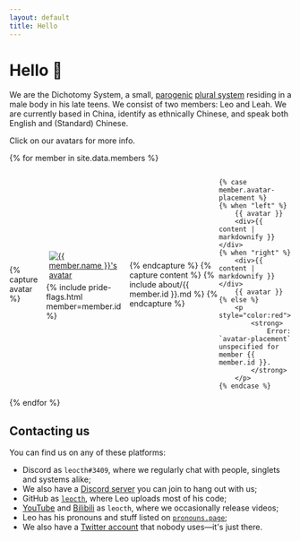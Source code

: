 ```yaml
---
layout: default
title: Hello
---
```


<style>
    .flex-paragraph {
        display: flex;
        align-items: center;
    }

    .avatar {
        display: flex;
        align-items: center;
        flex-direction: column;
        margin: 15px;
    }

    .avatar>* {
        margin: 5px;
    }

    .pfp {
        transition: all ease-in-out 0.2s;
    }

    .pfp:hover {
        scale: 110%;
    }
</style>

# Hello 👋

We are the Dichotomy System, a small, [parogenic](https://pluralpedia.org/w/Parogenic)
[plural system](https://morethanone.info) residing in a male body in his late teens.
We consist of two members:
<span class="leo">Leo</span>
and <span class="leah">Leah</span>.
We are currently based in China, identify as ethnically Chinese, and speak both English and (Standard)
Chinese.

Click on our avatars for more info.

{% for member in site.data.members %} 
<div class="flex-paragraph">
    {% capture avatar %}
        <div class="avatar">
            <a href="{% link folks/{{ member.id }}.md %}">
                <img
                    src="assets/avatars/{{ member.id }}.png"
                    height="{{ member.pfp-size }}"
                    class="pfp"
                    title="{{ member.name }}"
                    alt="{{ member.name }}'s avatar"
                />
            </a>
            {% include pride-flags.html member=member.id %}
        </div>
    {% endcapture %}
    {% capture content %}
        {% include about/{{ member.id }}.md %}
    {% endcapture %}


    {% case member.avatar-placement %}
    {% when "left" %}
        {{ avatar }}
        <div>{{ content | markdownify }}</div>
    {% when "right" %}
        <div>{{ content | markdownify }}</div>
        {{ avatar }}
    {% else %}
        <p style="color:red">
            <strong>
                Error: `avatar-placement` unspecified for member {{ member.id }}.
            </strong>
        </p>
    {% endcase %}
</div>
{% endfor %}

<h2>Contacting us</h2>
<p>
    You can find us on any of these platforms:
<ul>
    <li>
        Discord as <code>leocth#3409</code>, where we regularly chat with people,
        singlets and systems alike;
    </li>
    <li>
        We also have a <a href="https://discord.gg/NeNfePzCx8">Discord server</a> you can
        join to hang out with us;
    </li>
    <li>
        GitHub as <a href="https://github.com/leocth"><code>leocth</code></a>,
        where <span class="leo">Leo</span> uploads most of his code;
    </li>
    <li>
        <a href="https://www.youtube.com/channel/UCfVDQlFd1pGiNfjFdG-Gamw">YouTube</a> and
        <a href="https://space.bilibili.com/401096522">Bilibili</a> as <code>leocth</code>,
        where we occasionally release videos;
    </li>
    <li>
        <span class="leo">Leo</span> has his pronouns and stuff listed on
        <a href="https://pronouns.page/@leocth31"><code>pronouns.page</code></a>;
    </li>
    <li>
        We also have a <a href="https://twitter.com/leocth31">Twitter account</a> that nobody uses—it's just
        there.
    </li>
</ul>
</p> 
